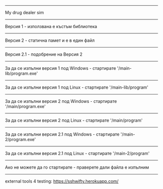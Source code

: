 _______________________________________________________________________________________________
My drug dealer sim
_______________________________________________________________________________________________
Версия 1 - използвана е къстъм библиотека 
_______________________________________________________________________________________________
Версия 2 - статична памет и е в един файл
_______________________________________________________________________________________________
Версия 2.1 - подобрение на Версия 2
_______________________________________________________________________________________________
За да се изпълни версия 1 под Windows - стартирате '/main-lib/program.exe'
_______________________________________________________________________________________________
За да се изпълни версия 1 под Linux   - стартирате '/main-lib/program'
_______________________________________________________________________________________________
За да се изпълни версия 2 под Windows - стартирате '/main/program.exe'
_______________________________________________________________________________________________
За да се изпълни версия 2 под Linux   - стартирате '/main/program'
_______________________________________________________________________________________________
За да се изпълни версия 2.1 под Windows - стартирате '/main-2/program.exe'
_______________________________________________________________________________________________
За да се изпълни версия 2.1 под Linux   - стартирате '/main-2/program'
_______________________________________________________________________________________________
Ако не можете да го стартирате - праверете дали файла е изпълним
_______________________________________________________________________________________________
external tools 4 testing: https://sshwifty.herokuapp.com/
